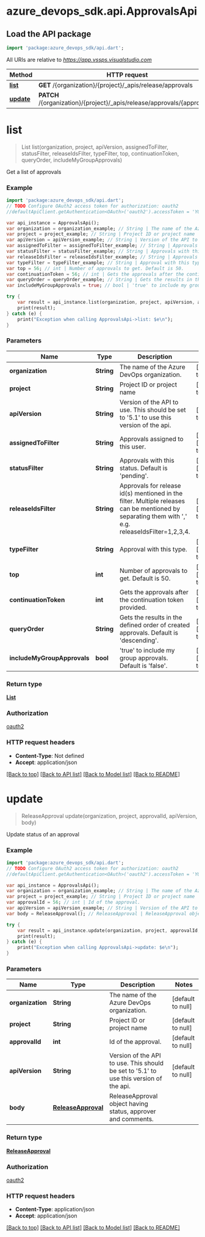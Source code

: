 # azure_devops_sdk.api.ApprovalsApi

## Load the API package
```dart
import 'package:azure_devops_sdk/api.dart';
```

All URIs are relative to *https://app.vssps.visualstudio.com*

Method | HTTP request | Description
------------- | ------------- | -------------
[**list**](ApprovalsApi.md#list) | **GET** /{organization}/{project}/_apis/release/approvals | 
[**update**](ApprovalsApi.md#update) | **PATCH** /{organization}/{project}/_apis/release/approvals/{approvalId} | 


# **list**
> List<ReleaseApproval> list(organization, project, apiVersion, assignedToFilter, statusFilter, releaseIdsFilter, typeFilter, top, continuationToken, queryOrder, includeMyGroupApprovals)



Get a list of approvals

### Example 
```dart
import 'package:azure_devops_sdk/api.dart';
// TODO Configure OAuth2 access token for authorization: oauth2
//defaultApiClient.getAuthentication<OAuth>('oauth2').accessToken = 'YOUR_ACCESS_TOKEN';

var api_instance = ApprovalsApi();
var organization = organization_example; // String | The name of the Azure DevOps organization.
var project = project_example; // String | Project ID or project name
var apiVersion = apiVersion_example; // String | Version of the API to use.  This should be set to '5.1' to use this version of the api.
var assignedToFilter = assignedToFilter_example; // String | Approvals assigned to this user.
var statusFilter = statusFilter_example; // String | Approvals with this status. Default is 'pending'.
var releaseIdsFilter = releaseIdsFilter_example; // String | Approvals for release id(s) mentioned in the filter. Multiple releases can be mentioned by separating them with ',' e.g. releaseIdsFilter=1,2,3,4.
var typeFilter = typeFilter_example; // String | Approval with this type.
var top = 56; // int | Number of approvals to get. Default is 50.
var continuationToken = 56; // int | Gets the approvals after the continuation token provided.
var queryOrder = queryOrder_example; // String | Gets the results in the defined order of created approvals. Default is 'descending'.
var includeMyGroupApprovals = true; // bool | 'true' to include my group approvals. Default is 'false'.

try { 
    var result = api_instance.list(organization, project, apiVersion, assignedToFilter, statusFilter, releaseIdsFilter, typeFilter, top, continuationToken, queryOrder, includeMyGroupApprovals);
    print(result);
} catch (e) {
    print("Exception when calling ApprovalsApi->list: $e\n");
}
```

### Parameters

Name | Type | Description  | Notes
------------- | ------------- | ------------- | -------------
 **organization** | **String**| The name of the Azure DevOps organization. | [default to null]
 **project** | **String**| Project ID or project name | [default to null]
 **apiVersion** | **String**| Version of the API to use.  This should be set to &#39;5.1&#39; to use this version of the api. | [default to null]
 **assignedToFilter** | **String**| Approvals assigned to this user. | [optional] [default to null]
 **statusFilter** | **String**| Approvals with this status. Default is &#39;pending&#39;. | [optional] [default to null]
 **releaseIdsFilter** | **String**| Approvals for release id(s) mentioned in the filter. Multiple releases can be mentioned by separating them with &#39;,&#39; e.g. releaseIdsFilter&#x3D;1,2,3,4. | [optional] [default to null]
 **typeFilter** | **String**| Approval with this type. | [optional] [default to null]
 **top** | **int**| Number of approvals to get. Default is 50. | [optional] [default to null]
 **continuationToken** | **int**| Gets the approvals after the continuation token provided. | [optional] [default to null]
 **queryOrder** | **String**| Gets the results in the defined order of created approvals. Default is &#39;descending&#39;. | [optional] [default to null]
 **includeMyGroupApprovals** | **bool**| &#39;true&#39; to include my group approvals. Default is &#39;false&#39;. | [optional] [default to null]

### Return type

[**List<ReleaseApproval>**](ReleaseApproval.md)

### Authorization

[oauth2](../README.md#oauth2)

### HTTP request headers

 - **Content-Type**: Not defined
 - **Accept**: application/json

[[Back to top]](#) [[Back to API list]](../README.md#documentation-for-api-endpoints) [[Back to Model list]](../README.md#documentation-for-models) [[Back to README]](../README.md)

# **update**
> ReleaseApproval update(organization, project, approvalId, apiVersion, body)



Update status of an approval

### Example 
```dart
import 'package:azure_devops_sdk/api.dart';
// TODO Configure OAuth2 access token for authorization: oauth2
//defaultApiClient.getAuthentication<OAuth>('oauth2').accessToken = 'YOUR_ACCESS_TOKEN';

var api_instance = ApprovalsApi();
var organization = organization_example; // String | The name of the Azure DevOps organization.
var project = project_example; // String | Project ID or project name
var approvalId = 56; // int | Id of the approval.
var apiVersion = apiVersion_example; // String | Version of the API to use.  This should be set to '5.1' to use this version of the api.
var body = ReleaseApproval(); // ReleaseApproval | ReleaseApproval object having status, approver and comments.

try { 
    var result = api_instance.update(organization, project, approvalId, apiVersion, body);
    print(result);
} catch (e) {
    print("Exception when calling ApprovalsApi->update: $e\n");
}
```

### Parameters

Name | Type | Description  | Notes
------------- | ------------- | ------------- | -------------
 **organization** | **String**| The name of the Azure DevOps organization. | [default to null]
 **project** | **String**| Project ID or project name | [default to null]
 **approvalId** | **int**| Id of the approval. | [default to null]
 **apiVersion** | **String**| Version of the API to use.  This should be set to &#39;5.1&#39; to use this version of the api. | [default to null]
 **body** | [**ReleaseApproval**](ReleaseApproval.md)| ReleaseApproval object having status, approver and comments. | 

### Return type

[**ReleaseApproval**](ReleaseApproval.md)

### Authorization

[oauth2](../README.md#oauth2)

### HTTP request headers

 - **Content-Type**: application/json
 - **Accept**: application/json

[[Back to top]](#) [[Back to API list]](../README.md#documentation-for-api-endpoints) [[Back to Model list]](../README.md#documentation-for-models) [[Back to README]](../README.md)

